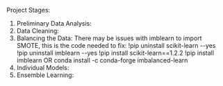 Project Stages:
1) Preliminary Data Analysis:
2) Data Cleaning:
3) Balancing the Data:
There may be issues with imblearn to import SMOTE, this is the code needed to fix:
  !pip uninstall scikit-learn --yes
  !pip uninstall imblearn --yes
  !pip install scikit-learn==1.2.2
  !pip install imblearn
OR 
  conda install -c conda-forge imbalanced-learn
5) Individual Models:
6) Ensemble Learning:
